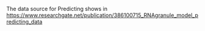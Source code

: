 The data source for Predicting shows in https://www.researchgate.net/publication/386100715_RNAgranule_model_predicting_data
